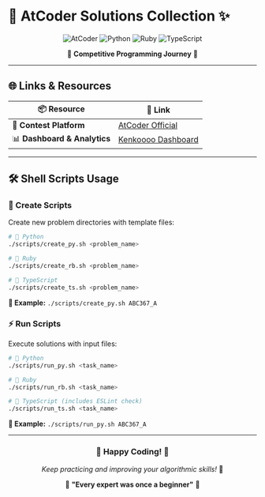 # 🚀 AtCoder Solutions Collection ✨

<div align="center">

![AtCoder](https://img.shields.io/badge/AtCoder-Solutions-blue?style=for-the-badge&logo=atcoder&logoColor=white)
![Python](https://img.shields.io/badge/Python-3776AB?style=for-the-badge&logo=python&logoColor=white)
![Ruby](https://img.shields.io/badge/Ruby-CC342D?style=for-the-badge&logo=ruby&logoColor=white)
![TypeScript](https://img.shields.io/badge/TypeScript-007ACC?style=for-the-badge&logo=typescript&logoColor=white)

🎯 **Competitive Programming Journey** 🎯

</div>

---

## 🌐 Links & Resources

| 📦 **Resource** | 🔗 **Link** |
|---|---|
| 🏁 **Contest Platform** | [AtCoder Official](https://atcoder.jp/) |
| 📊 **Dashboard & Analytics** | [Kenkoooo Dashboard](https://kenkoooo.com/atcoder/#/table/yukibach) |

---

## 🛠️ Shell Scripts Usage

### 🎨 Create Scripts
Create new problem directories with template files:

```bash
# 🐍 Python
./scripts/create_py.sh <problem_name>

# 💎 Ruby  
./scripts/create_rb.sh <problem_name>

# 📘 TypeScript
./scripts/create_ts.sh <problem_name>
```

**📝 Example:** `./scripts/create_py.sh ABC367_A`

### ⚡ Run Scripts
Execute solutions with input files:

```bash
# 🐍 Python
./scripts/run_py.sh <task_name>

# 💎 Ruby
./scripts/run_rb.sh <task_name>

# 📘 TypeScript (includes ESLint check)
./scripts/run_ts.sh <task_name>
```

**📝 Example:** `./scripts/run_py.sh ABC367_A`

---

<div align="center">

### 🎊 Happy Coding! 🎊

*Keep practicing and improving your algorithmic skills!* 💪

🌟 **"Every expert was once a beginner"** 🌟

</div>